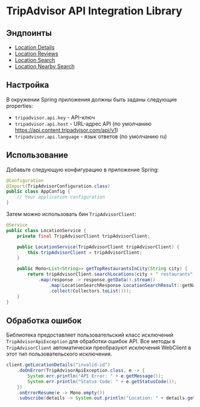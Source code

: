 # TripAdvisor API Integration Library

## Эндпоинты

- [Location Details](https://tripadvisor-content-api.readme.io/reference/getlocationdetails)
- [Location Reviews](https://tripadvisor-content-api.readme.io/reference/getlocationreviews)
- [Location Search](https://tripadvisor-content-api.readme.io/reference/searchforlocations)
- [Location Nearby Search](https://tripadvisor-content-api.readme.io/reference/searchfornearbylocations)

## Настройка

В окружении Spring приложения должны быть заданы следующие properties:

- `tripadvisor.api.key` - API-ключ
- `tripadvisor.api.host` - URL-адрес API (по умолчанию https://api.content.tripadvisor.com/api/v1)
- `tripadvisor.api.language` - язык ответов (по умолчанию ru)

## Использование

Добавьте следующую конфигурацию в приложение Spring:

```java
@Configuration
@Import(TripAdvisorConfiguration.class)
public class AppConfig {
    // Your application configuration
}
```

Затем можно использовать бин `TripAdvisorClient`:

```java
@Service
public class LocationService {
    private final TripAdvisorClient tripAdvisorClient;

    public LocationService(TripAdvisorClient tripAdvisorClient) {
        this.tripAdvisorClient = tripAdvisorClient;
    }

    public Mono<List<String>> getTopRestaurantsInCity(String city) {
        return tripAdvisorClient.searchLocations(city + " restaurants", null, null, null, null)
            .map(response -> response.getData().stream()
                .map(LocationSearchResponse.LocationSearchResult::getName)
                .collect(Collectors.toList()));
    }
}
```

## Обработка ошибок

Библиотека предоставляет пользовательский класс исключений `TripAdvisorApiException` для обработки ошибок API. Все методы в `TripAdvisorClient` автоматически преобразуют исключения WebClient в этот тип пользовательского исключения.

```java
client.getLocationDetails("invalid-id")
    .doOnError(TripAdvisorApiException.class, e -> {
        System.err.println("API Error: " + e.getMessage());
        System.err.println("Status Code: " + e.getStatusCode());
    })
    .onErrorResume(e -> Mono.empty())
    .subscribe(details -> System.out.println("Location: " + details.getName()));
```